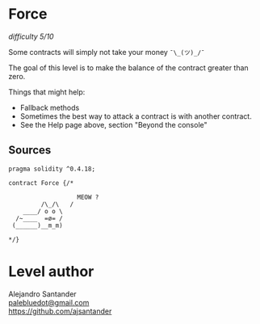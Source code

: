 # Force
_difficulty 5/10_

Some contracts will simply not take your money `¯\_(ツ)_/¯`  

The goal of this level is to make the balance of the contract greater than zero.  

Things that might help:  
- Fallback methods
- Sometimes the best way to attack a contract is with another contract.
- See the Help page above, section "Beyond the console"  

## Sources
```
pragma solidity ^0.4.18;

contract Force {/*

                   MEOW ?
         /\_/\   /
    ____/ o o \
  /~____  =ø= /
 (______)__m_m)

*/}
```

# Level author  
Alejandro Santander  
palebluedot@gmail.com  
https://github.com/ajsantander  
